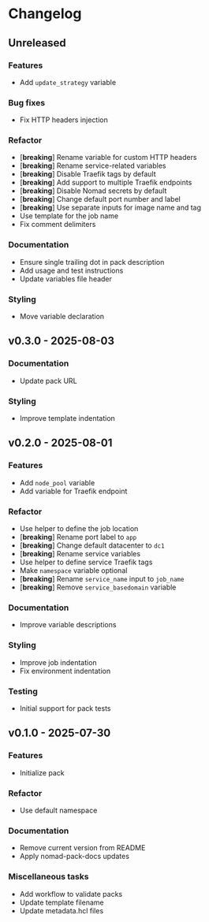 # Changelog

## Unreleased

### Features

- Add `update_strategy` variable

### Bug fixes

- Fix HTTP headers injection

### Refactor

- [**breaking**] Rename variable for custom HTTP headers
- [**breaking**] Rename service-related variables
- [**breaking**] Disable Traefik tags by default
- [**breaking**] Add support to multiple Traefik endpoints
- [**breaking**] Disable Nomad secrets by default
- [**breaking**] Change default port number and label
- [**breaking**] Use separate inputs for image name and tag
- Use template for the job name
- Fix comment delimiters

### Documentation

- Ensure single trailing dot in pack description
- Add usage and test instructions
- Update variables file header

### Styling

- Move variable declaration

## v0.3.0 - 2025-08-03

### Documentation

- Update pack URL

### Styling

- Improve template indentation

## v0.2.0 - 2025-08-01

### Features

- Add `node_pool` variable
- Add variable for Traefik endpoint

### Refactor

- Use helper to define the job location
- [**breaking**] Rename port label to `app`
- [**breaking**] Change default datacenter to `dc1`
- [**breaking**] Rename service variables
- Use helper to define service Traefik tags
- Make `namespace` variable optional
- [**breaking**] Rename `service_name` input to `job_name`
- [**breaking**] Remove `service_basedomain` variable

### Documentation

- Improve variable descriptions

### Styling

- Improve job indentation
- Fix environment indentation

### Testing

- Initial support for pack tests

## v0.1.0 - 2025-07-30

### Features

- Initialize pack

### Refactor

- Use default namespace

### Documentation

- Remove current version from README
- Apply nomad-pack-docs updates

### Miscellaneous tasks

- Add workflow to validate packs
- Update template filename
- Update metadata.hcl files
